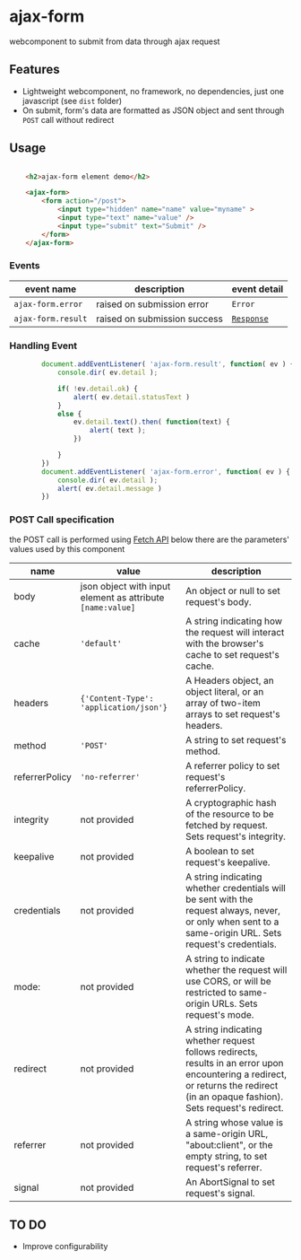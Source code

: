 # ajax-form

webcomponent to submit from data through ajax request

## Features

* Lightweight webcomponent, no framework, no dependencies, just one javascript (see `dist` folder) 
* On submit, form's data are formatted as JSON object and sent through `POST` call without redirect 

## Usage

```html

    <h2>ajax-form element demo</h2>

    <ajax-form>
        <form action="/post">
            <input type="hidden" name="name" value="myname" >
            <input type="text" name="value" />
            <input type="submit" text="Submit" />
        </form>    
    </ajax-form>
```

### Events

event name | description | event detail
---- | ---- | ---
`ajax-form.error` | raised on submission error |  `Error` 
`ajax-form.result` | raised on submission success  | [`Response`](https://developer.mozilla.org/en-US/docs/Web/API/Response)

### Handling Event 

```javascript
        document.addEventListener( 'ajax-form.result', function( ev ) {
            console.dir( ev.detail );

            if( !ev.detail.ok) {
                alert( ev.detail.statusText )
            }
            else {
                ev.detail.text().then( function(text) {
                    alert( text );
                })

            }
        })
        document.addEventListener( 'ajax-form.error', function( ev ) {
            console.dir( ev.detail );
            alert( ev.detail.message )
        })

```
### POST Call specification

the POST call is performed using [Fetch API](https://developer.mozilla.org/en-US/docs/Web/API/Fetch_API) below there are the parameters' values used by this component

name | value | description 
---- | ---- | ----
body | json object with input element as attribute `[name:value]` | An object or null to set request's body.
cache | `'default'` | A string indicating how the request will interact with the browser's cache to set request's cache.
headers | `{'Content-Type': 'application/json'}` | A Headers object, an object literal, or an array of two-item arrays to set request's headers.
method | `'POST'` | A string to set request's method.
referrerPolicy | `'no-referrer'`|   A referrer policy to set request's referrerPolicy.
integrity | not provided| A cryptographic hash of the resource to be fetched by request. Sets request's integrity.
keepalive | not provided |  A boolean to set request's keepalive.
credentials | not provided | A string indicating whether credentials will be sent with the request always, never, or only when sent to a same-origin URL. Sets request's credentials.
mode: | not provided | A string to indicate whether the request will use CORS, or will be restricted to same-origin URLs. Sets request's mode.
redirect | not provided | A string indicating whether request follows redirects, results in an error upon encountering a redirect, or returns the redirect (in an opaque fashion). Sets request's redirect.
referrer | not provided |  A string whose value is a same-origin URL, "about:client", or the empty string, to set request's referrer.
signal | not provided | An AbortSignal to set request's signal.

## TO DO

* Improve configurability

